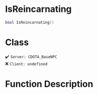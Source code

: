 # IsReincarnating
```lua
bool IsReincarnating()
```
# Class
✔️ `Server: CDOTA_BaseNPC`  
❌ `Client: undefined`  

# Function Description

